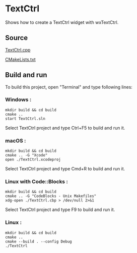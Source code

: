 # TextCtrl

Shows how to create a TextCtrl widget with wxTextCtrl.

## Source

[TextCtrl.cpp](TextCtrl.cpp)

[CMakeLists.txt](CMakeLists.txt)

## Build and run

To build this project, open "Terminal" and type following lines:

### Windows :

``` shell
mkdir build && cd build
cmake .. 
start TextCtrl.sln
```

Select TextCtrl project and type Ctrl+F5 to build and run it.

### macOS :

``` shell
mkdir build && cd build
cmake .. -G "Xcode"
open ./TextCtrl.xcodeproj
```

Select TextCtrl project and type Cmd+R to build and run it.

### Linux with Code::Blocks :

``` shell
mkdir build && cd build
cmake .. -G "CodeBlocks - Unix Makefiles"
xdg-open ./TextCtrl.cbp > /dev/null 2>&1
```

Select TextCtrl project and type F9 to build and run it.

### Linux :

``` shell
mkdir build && cd build
cmake .. 
cmake --build . --config Debug
./TextCtrl
```
